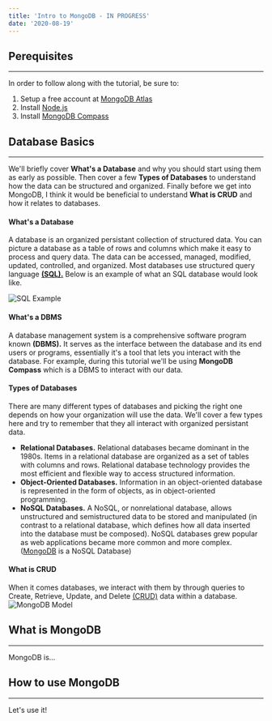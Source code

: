 ```yaml
---
title: 'Intro to MongoDB - IN PROGRESS'
date: '2020-08-19'
---
```


## Perequisites
---
In order to follow along with the tutorial, be sure to:
1. Setup a free account at [MongoDB Atlas](https://www.mongodb.com/cloud/atlas)
2. Install [Node.js](https://nodejs.org/en/download/)
3. Install [MongoDB Compass](https://www.mongodb.com/products/compass)

## Database Basics
---
We'll briefly cover **What's a Database** and why you should start using them
as early as possible. Then cover a few **Types of Databases** to understand
how the data can be structured and organized. Finally before we get into
MongoDB, I think it would be beneficial to understand **What is CRUD**
and how it relates to databases.

#### What's a Database
A database is an organized persistant collection of structured data. You can 
picture a database as a table of rows and columns which make it easy to process
and query data. The data can be accessed, managed, modified, updated,
controlled, and organized. Most databases use structured query language [**(SQL).**](https://www.w3schools.com/sql/)
Below is an example of what an SQL database would look like.

![SQL Example](/images/db.png "SQL Example")

#### What's a DBMS
A database management system is a comprehensive software program known **(DBMS).**
It serves as the interface between the database and its end users or programs,
essentially it's a tool that lets you interact with the database. For example,
during this tutorial we'll be using **MongoDB Compass** which is a DBMS to interact
with our data.

#### Types of Databases
There are many different types of databases and picking the right one depends
on how your organization will use the data. We'll cover a few types here and 
try to remember that they all interact with organized persistant data.
* **Relational Databases.** Relational databases became dominant in the 1980s. 
Items in a relational database are organized as a set of tables with columns
and rows. Relational database technology provides the most efficient and 
flexible way to access structured information.
* **Object-Oriented Databases.** Information in an object-oriented database 
is represented in the form of objects, as in object-oriented programming.
* **NoSQL Databases.** A NoSQL, or nonrelational database, allows unstructured and 
semistructured data to be stored and manipulated (in contrast to a relational 
database, which defines how all data inserted into the database must be 
composed). NoSQL databases grew popular as web applications became more common 
and more complex. ([MongoDB](https://www.mongodb.com/) is a NoSQL Database)

#### What is CRUD
When it comes databases, we interact with them by through queries to Create,
Retrieve, Update, and Delete [(CRUD)](https://www.codecademy.com/articles/what-is-crud) 
data within a database.
![MongoDB Model](/images/model.svg)

## What is MongoDB
---
MongoDB is...

## How to use MongoDB
---
Let's use it!